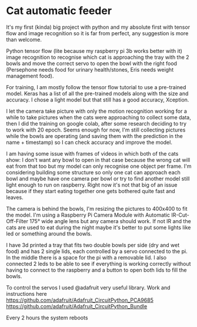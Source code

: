 # Cat automatic feeder


It's my first (kinda) big project with python and my absolute first with tensor flow and image recognition so it is far from perfect, any suggestion is more than welcome.

Python tensor flow (lite because my raspberry pi 3b works better with it) image recognition to recognise which cat is approaching the tray with the 2 bowls and move the correct servo to open the bowl with the right food (Persephone needs food for urinary health/stones, Eris needs weight management food).

For training, I am mostly follow the tensor flow tutorial to use a pre-trained model. Keras has a list of all the pre-trained models along with the size and accuracy. I chose a light model but that still has a good accuracy, Xception. 

I let the camera take picture with only the motion recognition working for a while to take pictures when the cats were approaching to collect some data, then I did the training on google colab, after some research deciding to try to work with 20 epoch. Seems enough for now, I'm still collecting pictures while the bowls are operating (and saving them with the prediction in the name + timestamp) so I can check accuracy and improve the model. 

I am having some issue with frames of videos in which both of the cats show: I don't want any bowl to open in that case because the wrong cat will eat from that too but my model can only recognise one object per frame. I'm considering building some structure so only one cat can approach each bowl and maybe have one camera per bowl or try to find another model still light enough to run on raspberry. Right now it's not that big of an issue because if they start eating together one gets bothered quite fast and leaves. 

The camera is behind the bowls, I'm resizing the pictures to 400x400 to fit the model. I'm using a Raspberry Pi Camera Module with Automatic IR-Cut-Off-Filter 175° wide angle lens but any camera should work. If not IR and the cats are used to eat during the night maybe it's better to put some lights like led or something around the bowls.

I have 3d printed a tray that fits two double bowls per side (dry and wet food) and has 2 single lids, each controlled by a servo connected to the pi. In the middle there is a space for the pi with a removable lid. I also connected 2 leds to be able to see if everything is working correctly without having to connect to the raspberry and a button to open both lids to fill the bowls. 

To control the servos I used @adafruit very useful library. Work and instructions here   
https://github.com/adafruit/Adafruit_CircuitPython_PCA9685
https://github.com/adafruit/Adafruit_CircuitPython_Bundle 

Every 2 hours the system reboots



